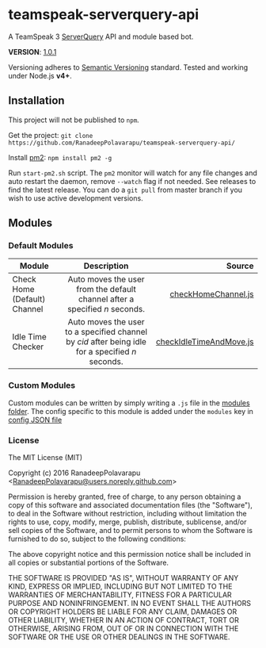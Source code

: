 # teamspeak-serverquery-api
A TeamSpeak 3 [ServerQuery](http://media.teamspeak.com/ts3_literature/TeamSpeak%203%20Server%20Query%20Manual.pdf) API and module based bot.

**VERSION**: [1.0.1](https://github.com/RanadeepPolavarapu/teamspeak-serverquery-api/releases/latest)

Versioning adheres to [Semantic Versioning](http://semver.org) standard. Tested and working under Node.js **v4+**.  

## Installation

This project will not be published to `npm`.

Get the project: `git clone https://github.com/RanadeepPolavarapu/teamspeak-serverquery-api/`  

Install [pm2](http://pm2.keymetrics.io/): `npm install pm2 -g`

Run `start-pm2.sh` script. The `pm2` monitor will watch for any file changes and auto restart the daemon, remove `--watch` flag if not needed. See releases to find the latest release. You can do a `git pull` from master branch if you wish to use active development versions.

## Modules

### Default Modules

| Module        | Description           | Source  |
| ------------- |:-------------:| -----:|
| Check Home (Default) Channel      | Auto moves the user from the default channel after a specified *n* seconds. | [checkHomeChannel.js](/src/modules/checkHomeChannel.js) |
| Idle Time Checker      | Auto moves the user to a specified channel by *cid* after being idle for a specified *n* seconds.      |   [checkIdleTimeAndMove.js](/src/modules/checkIdleTimeAndMove.js) |

### Custom Modules

Custom modules can be written by simply writing a `.js` file in the [modules folder](/src/modules). The config specific to this module is added under the `modules` key in [config JSON file](/tsModuleBot.config.dist.json)

### License
The MIT License (MIT)

Copyright (c) 2016 RanadeepPolavarapu \<RanadeepPolavarapu@users.noreply.github.com\>

Permission is hereby granted, free of charge, to any person obtaining a copy of this software and associated documentation files (the "Software"), to deal in the Software without restriction, including without limitation the rights to use, copy, modify, merge, publish, distribute, sublicense, and/or sell copies of the Software, and to permit persons to whom the Software is furnished to do so, subject to the following conditions:

The above copyright notice and this permission notice shall be included in all copies or substantial portions of the Software.

THE SOFTWARE IS PROVIDED "AS IS", WITHOUT WARRANTY OF ANY KIND, EXPRESS OR IMPLIED, INCLUDING BUT NOT LIMITED TO THE WARRANTIES OF MERCHANTABILITY, FITNESS FOR A PARTICULAR PURPOSE AND NONINFRINGEMENT. IN NO EVENT SHALL THE AUTHORS OR COPYRIGHT HOLDERS BE LIABLE FOR ANY CLAIM, DAMAGES OR OTHER LIABILITY, WHETHER IN AN ACTION OF CONTRACT, TORT OR OTHERWISE, ARISING FROM, OUT OF OR IN CONNECTION WITH THE SOFTWARE OR THE USE OR OTHER DEALINGS IN THE SOFTWARE.
